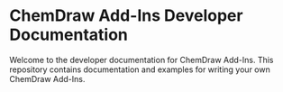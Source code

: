 # ChemDraw Add-Ins Developer Documentation

Welcome to the developer documentation for ChemDraw Add-Ins. This repository contains documentation and examples 
for writing your own ChemDraw Add-Ins.
